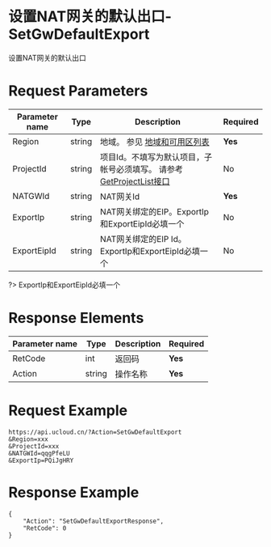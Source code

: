 # 设置NAT网关的默认出口-SetGwDefaultExport

设置NAT网关的默认出口

# Request Parameters
|Parameter name|Type|Description|Required|
|---|---|---|---|
|Region|string|地域。 参见 [地域和可用区列表](api/summary/regionlist)|**Yes**|
|ProjectId|string|项目Id。不填写为默认项目，子帐号必须填写。 请参考[GetProjectList接口](api/summary/get_project_list)|No|
|NATGWId|string|NAT网关Id|**Yes**|
|ExportIp|string|NAT网关绑定的EIP。ExportIp和ExportEipId必填一个|No|
|ExportEipId|string|NAT网关绑定的EIP Id。ExportIp和ExportEipId必填一个|No|

?> ExportIp和ExportEipId必填一个

# Response Elements
|Parameter name|Type|Description|Required|
|---|---|---|---|
|RetCode|int|返回码|**Yes**|
|Action|string|操作名称|**Yes**|

# Request Example
```
https://api.ucloud.cn/?Action=SetGwDefaultExport
&Region=xxx
&ProjectId=xxx
&NATGWId=qqgPfeLU
&ExportIp=PQiJgHRY
```

# Response Example
```
{
    "Action": "SetGwDefaultExportResponse", 
    "RetCode": 0
}
```

